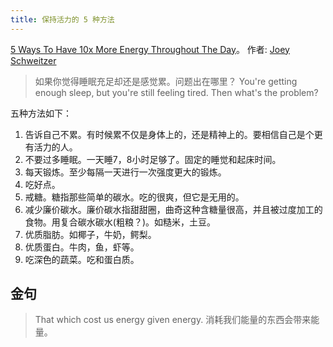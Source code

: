 ```yaml
---
title: 保持活力的 5 种方法
---
```


[5 Ways To Have 10x More Energy Throughout The Day](https://www.youtube.com/watch?v=C67MSxr_Sds)。 作者: [Joey Schweitzer](../../../../tech/km/people/joey-schweitzer.md)

> 如果你觉得睡眠充足却还是感觉累。问题出在哪里？
> You're getting enough sleep, but you're still feeling tired. Then what's the problem?

五种方法如下：
1. 告诉自己不累。有时候累不仅是身体上的，还是精神上的。要相信自己是个更有活力的人。
2. 不要过多睡眠。一天睡7，8小时足够了。固定的睡觉和起床时间。
3. 每天锻炼。至少每隔一天进行一次强度更大的锻炼。
4. 吃好点。
  1. 戒糖。糖指那些简单的碳水。吃的很爽，但它是无用的。
  2. 减少廉价碳水。廉价碳水指甜甜圈，曲奇这种含糖量很高，并且被过度加工的食物。用复合碳水碳水(粗粮？)。如糙米，土豆。
  3. 优质脂肪。如椰子，牛奶，鳄梨。
  4. 优质蛋白。牛肉，鱼，虾等。
  2. 吃深色的蔬菜。吃和蛋白质。

## 金句
> That which cost us energy given energy.
> 消耗我们能量的东西会带来能量。

